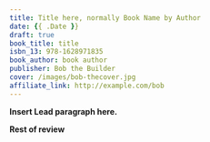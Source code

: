 ```yaml
---
title: Title here, normally Book Name by Author
date: {{ .Date }}
draft: true
book_title: title
isbn_13: 978-1628971835
book_author: book author
publisher: Bob the Builder
cover: /images/bob-thecover.jpg
affiliate_link: http://example.com/bob
---
```



**Insert Lead paragraph here.**

**Rest of review**

